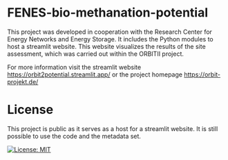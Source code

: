 # FENES-bio-methanation-potential
This project was developed in cooperation with the Research Center for Energy Networks and Energy Storage. It includes the Python modules to host a streamlit website. This website visualizes the results of the site assessment, which was carried out within the ORBITII project.

For more information visit the streamlit website https://orbit2potential.streamlit.app/ or the project homepage https://orbit-projekt.de/


# License
This project is public as it serves as a host for a streamlit website. It is still possible to use the code and the metadata set.

[![License: MIT](https://img.shields.io/badge/License-MIT-yellow.svg)](https://opensource.org/licenses/MIT)


